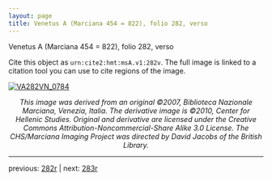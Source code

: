 ```yaml
---
layout: page
title: Venetus A (Marciana 454 = 822), folio 282, verso
---
```


Venetus A (Marciana 454 = 822), folio 282, verso

Cite this object as `urn:cite2:hmt:msA.v1:282v`.  The full image is linked to a citation tool you can use to cite regions of the image.

[![VA282VN_0784](http://www.homermultitext.org/iipsrv?IIIF=/project/homer/pyramidal/deepzoom/hmt/vaimg/2017a/VA282VN_0784.tif/full/800,/0/default.jpg)](http://www.homermultitext.org/ict2/?urn=urn:cite2:hmt:vaimg.2017a:VA282VN_0784) 

<p style="text-align: center; font-style: italic;">This image was derived from an original ©2007, Biblioteca Nazionale Marciana, Venezia, Italia. The derivative image is ©2010, Center for Hellenic Studies. Original and derivative are licensed under the Creative Commons Attribution-Noncommercial-Share Alike 3.0 License. The CHS/Marciana Imaging Project was directed by David Jacobs of the British Library.</p>

---

previous: [282r](../282r/) | next: [283r](../283r/)